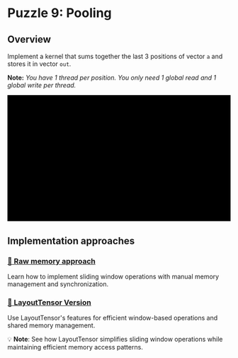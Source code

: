 # Puzzle 9: Pooling

## Overview
Implement a kernel that sums together the last 3 positions of vector `a` and stores it in vector `out`.

**Note:** _You have 1 thread per position. You only need 1 global read and 1 global write per thread._

![Pooling visualization](./media/videos/720p30/puzzle_09_viz.gif)

## Implementation approaches

### [🔰 Raw memory approach](./raw.md)
Learn how to implement sliding window operations with manual memory management and synchronization.

### [📐 LayoutTensor Version](./layout_tensor.md)
Use LayoutTensor's features for efficient window-based operations and shared memory management.

💡 **Note**: See how LayoutTensor simplifies sliding window operations while maintaining efficient memory access patterns.
